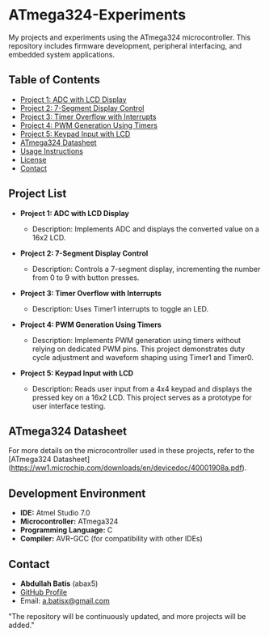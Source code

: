# ATmega324-Experiments

My projects and experiments using the ATmega324 microcontroller. This repository includes firmware development, peripheral interfacing, and embedded system applications.

## Table of Contents
- [Project 1: ADC with LCD Display](#project-1-adc-with-lcd-display)
- [Project 2: 7-Segment Display Control](#project-2-7-segment-display-control)
- [Project 3: Timer Overflow with Interrupts](#project-3-timer-overflow-with-interrupts)
- [Project 4: PWM Generation Using Timers](#project-4-pwm-generation-using-timers)
- [Project 5: Keypad Input with LCD](#project-5-keypad-input-with-lcd)
- [ATmega324 Datasheet](#atmega324-datasheet)
- [Usage Instructions](#usage-instructions)
- [License](#license)
- [Contact](#contact)

## Project List

- **Project 1: ADC with LCD Display**  
  - Description: Implements ADC and displays the converted value on a 16x2 LCD.

- **Project 2: 7-Segment Display Control**  
  - Description: Controls a 7-segment display, incrementing the number from 0 to 9 with button presses.

- **Project 3: Timer Overflow with Interrupts**  
  - Description: Uses Timer1 interrupts to toggle an LED.

- **Project 4: PWM Generation Using Timers**  
  - Description: Implements PWM generation using timers without relying on dedicated PWM pins. This project demonstrates duty cycle adjustment and waveform shaping using Timer1 and Timer0.

- **Project 5: Keypad Input with LCD**  
  - Description: Reads user input from a 4x4 keypad and displays the pressed key on a 16x2 LCD. This project serves as a prototype for user interface testing.

## ATmega324 Datasheet
For more details on the microcontroller used in these projects, refer to the [ATmega324 Datasheet] (https://ww1.microchip.com/downloads/en/devicedoc/40001908a.pdf).

## Development Environment
- **IDE:** Atmel Studio 7.0  
- **Microcontroller:** ATmega324  
- **Programming Language:** C  
- **Compiler:** AVR-GCC  (for compatibility with other IDEs)


## Contact
- **Abdullah Batis** (abax5)  
- [GitHub Profile](https://github.com/AbdullBatis)  
- Email: a.batisx@gmail.com



"The repository will be continuously updated, and more projects will be added."